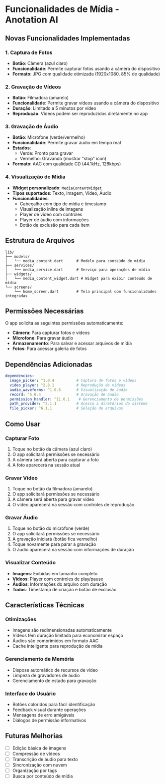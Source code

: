 # Funcionalidades de Mídia - Anotation AI

## Novas Funcionalidades Implementadas

### 1. Captura de Fotos
- **Botão**: Câmera (azul claro)
- **Funcionalidade**: Permite capturar fotos usando a câmera do dispositivo
- **Formato**: JPG com qualidade otimizada (1920x1080, 85% de qualidade)

### 2. Gravação de Vídeos
- **Botão**: Filmadora (amarelo)
- **Funcionalidade**: Permite gravar vídeos usando a câmera do dispositivo
- **Duração**: Limitado a 5 minutos por vídeo
- **Reprodução**: Vídeos podem ser reproduzidos diretamente no app

### 3. Gravação de Áudio
- **Botão**: Microfone (verde/vermelho)
- **Funcionalidade**: Permite gravar áudio em tempo real
- **Estados**: 
  - Verde: Pronto para gravar
  - Vermelho: Gravando (mostrar "stop" icon)
- **Formato**: AAC com qualidade CD (44.1kHz, 128kbps)

### 4. Visualização de Mídia
- **Widget personalizado**: `MediaContentWidget`
- **Tipos suportados**: Texto, Imagem, Vídeo, Áudio
- **Funcionalidades**:
  - Cabeçalho com tipo de mídia e timestamp
  - Visualização inline de imagens
  - Player de vídeo com controles
  - Player de áudio com informações
  - Botão de exclusão para cada item

## Estrutura de Arquivos

```
lib/
├── models/
│   └── media_content.dart      # Modelo para conteúdo de mídia
├── services/
│   └── media_service.dart      # Serviço para operações de mídia
├── widgets/
│   └── media_content_widget.dart # Widget para exibir conteúdo de mídia
└── screens/
    └── home_screen.dart        # Tela principal com funcionalidades integradas
```

## Permissões Necessárias

O app solicita as seguintes permissões automaticamente:
- **Câmera**: Para capturar fotos e vídeos
- **Microfone**: Para gravar áudio
- **Armazenamento**: Para salvar e acessar arquivos de mídia
- **Fotos**: Para acessar galeria de fotos

## Dependências Adicionadas

```yaml
dependencies:
  image_picker: ^1.0.4          # Captura de fotos e vídeos
  video_player: ^2.8.1          # Reprodução de vídeos
  audio_waveforms: ^1.0.5       # Visualização de áudio
  record: ^5.0.4                # Gravação de áudio
  permission_handler: ^11.0.1    # Gerenciamento de permissões
  path_provider: ^2.1.1         # Acesso a diretórios do sistema
  file_picker: ^6.1.1           # Seleção de arquivos
```

## Como Usar

### Capturar Foto
1. Toque no botão da câmera (azul claro)
2. O app solicitará permissões se necessário
3. A câmera será aberta para capturar a foto
4. A foto aparecerá na sessão atual

### Gravar Vídeo
1. Toque no botão da filmadora (amarelo)
2. O app solicitará permissões se necessário
3. A câmera será aberta para gravar vídeo
4. O vídeo aparecerá na sessão com controles de reprodução

### Gravar Áudio
1. Toque no botão do microfone (verde)
2. O app solicitará permissões se necessário
3. A gravação iniciará (botão fica vermelho)
4. Toque novamente para parar a gravação
5. O áudio aparecerá na sessão com informações de duração

### Visualizar Conteúdo
- **Imagens**: Exibidas em tamanho completo
- **Vídeos**: Player com controles de play/pause
- **Áudios**: Informações do arquivo com duração
- **Todos**: Timestamp de criação e botão de exclusão

## Características Técnicas

### Otimizações
- Imagens são redimensionadas automaticamente
- Vídeos têm duração limitada para economizar espaço
- Áudios são comprimidos em formato AAC
- Cache inteligente para reprodução de mídia

### Gerenciamento de Memória
- Dispose automático de recursos de vídeo
- Limpeza de gravadores de áudio
- Gerenciamento de estado para gravação

### Interface do Usuário
- Botões coloridos para fácil identificação
- Feedback visual durante operações
- Mensagens de erro amigáveis
- Diálogos de permissão informativos

## Futuras Melhorias

- [ ] Edição básica de imagens
- [ ] Compressão de vídeos
- [ ] Transcrição de áudio para texto
- [ ] Sincronização com nuvem
- [ ] Organização por tags
- [ ] Busca por conteúdo de mídia
